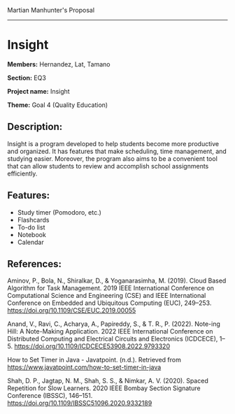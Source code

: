 Martian Manhunter's Proposal

---

# Insight

**Members:** Hernandez, Lat, Tamano

**Section:** EQ3

**Project name:** Insight

**Theme:** Goal 4 (Quality Education)

## Description:
Insight is a program developed to help students become more productive and organized. It has features that make scheduling, time management, and studying easier. Moreover, the program also aims to be a convenient tool that can allow students to review and accomplish school assignments efficiently.
    
## Features:
- Study timer (Pomodoro, etc.)
- Flashcards
- To-do list
- Notebook
- Calendar

## References:
Aminov, P., Bola, N., Shiralkar, D., & Yoganarasimha, M. (2019). Cloud Based Algorithm for Task Management. 2019 IEEE International Conference on Computational Science and Engineering (CSE) and IEEE International Conference on Embedded and Ubiquitous Computing (EUC), 249–253. https://doi.org/10.1109/CSE/EUC.2019.00055

Anand, V., Ravi, C., Acharya, A., Papireddy, S., & T. R., P. (2022). Note-ing Hill: A Note-Making Application. 2022 IEEE International Conference on Distributed Computing and Electrical Circuits and Electronics (ICDCECE), 1–5. https://doi.org/10.1109/ICDCECE53908.2022.9793320

How to Set Timer in Java - Javatpoint. (n.d.). Retrieved from https://www.javatpoint.com/how-to-set-timer-in-java

Shah, D. P., Jagtap, N. M., Shah, S. S., & Nimkar, A. V. (2020). Spaced Repetition for Slow Learners. 2020 IEEE Bombay Section Signature Conference (IBSSC), 146–151. https://doi.org/10.1109/IBSSC51096.2020.9332189
